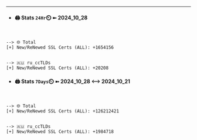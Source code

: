 

---
- #### 🖨️ **Stats** `24Hr`⏲️ ➼ 2024_10_28
```console


--> 🌐 Total
[+] New/ReNewed SSL Certs (ALL): +1654156


--> 🇷🇺 ru_ccTLDs
[+] New/ReNewed SSL Certs (ALL): +20208

```

- #### 🖨️ **Stats** `7Days`⏲️ ➼ 2024_10_28 <--> 2024_10_21
```console


--> 🌐 Total
[+] New/ReNewed SSL Certs (ALL): +126212421


--> 🇷🇺 ru_ccTLDs
[+] New/ReNewed SSL Certs (ALL): +1984718

```

